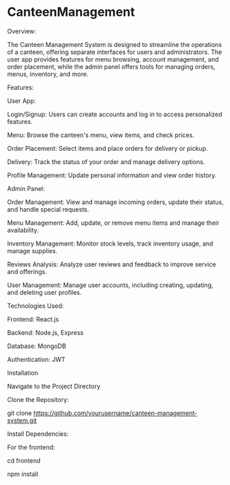 # CanteenManagement
Overview:




The Canteen Management System is designed to streamline the operations of a canteen, offering separate interfaces for users and administrators. The user app provides features for menu browsing, account management, and order placement, while the admin panel offers tools for managing orders, menus, inventory, and more.

Features:




User App:




Login/Signup: Users can create accounts and log in to access personalized features.



Menu: Browse the canteen's menu, view items, and check prices.



Order Placement: Select items and place orders for delivery or pickup.



Delivery: Track the status of your order and manage delivery options.



Profile Management: Update personal information and view order history.



Admin Panel:




Order Management: View and manage incoming orders, update their status, and handle special requests.



Menu Management: Add, update, or remove menu items and manage their availability.



Inventory Management: Monitor stock levels, track inventory usage, and manage supplies.



Reviews Analysis: Analyze user reviews and feedback to improve service and offerings.



User Management: Manage user accounts, including creating, updating, and deleting user profiles.


Technologies Used:




Frontend: React.js



Backend: Node.js, Express



Database: MongoDB



Authentication: JWT




Installation



Navigate to the Project Directory



Clone the Repository:




git clone https://github.com/yourusername/canteen-management-system.git




Install Dependencies:



For the frontend:



cd frontend




npm install
